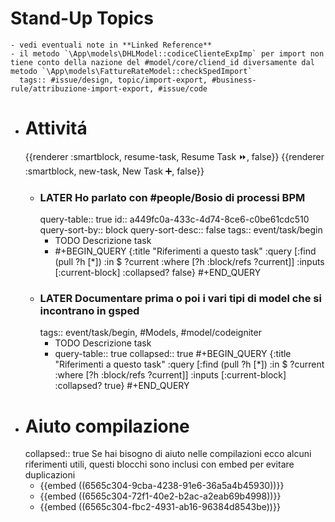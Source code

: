 # Stand-Up Topics
	- vedi eventuali note in **Linked Reference**
	- il metodo `\App\models\DHLModel::codiceClienteExpImp` per import non tiene conto della nazione del #model/core/cliend_id diversamente dal metodo `\App\models\FattureRateModel::checkSpedImport`
	  tags:: #issue/design, topic/import-export, #business-rule/attribuzione-import-export, #issue/code
- # Attivitá
  {{renderer :smartblock, resume-task, Resume Task ⏩️, false}} {{renderer :smartblock, new-task, New Task ➕, false}}
	- ### LATER Ho parlato con #people/Bosio di processi BPM
	  query-table:: true
	  id:: a449fc0a-433c-4d74-8ce6-c0be61cdc510
	  query-sort-by:: block
	  query-sort-desc:: false
	  tags:: event/task/begin
		- TODO Descrizione task
		- #+BEGIN_QUERY
		  {:title "Riferimenti a questo task"
		    :query [:find (pull ?h [*])
		            :in $ ?current
		            :where
		            [?h :block/refs ?current]]
		    :inputs [:current-block]
		    :collapsed? false}
		  #+END_QUERY
	- ### LATER Documentare prima o poi i vari tipi di model che si incontrano in gsped
	  tags:: event/task/begin, #Models, #model/codeigniter
		- TODO Descrizione task
		- query-table:: true
		  collapsed:: true
		  #+BEGIN_QUERY
		  {:title "Riferimenti a questo task"
		    :query [:find (pull ?h [*])
		            :in $ ?current
		            :where
		            [?h :block/refs ?current]]
		    :inputs [:current-block]
		    :collapsed? true}
		  #+END_QUERY
- # Aiuto compilazione
  collapsed:: true
  Se hai bisogno di aiuto nelle compilazioni ecco alcuni riferimenti utili, questi blocchi sono inclusi con embed per evitare duplicazioni
	- {{embed ((6565c304-9cba-4238-91e6-36a5a4b45930))}}
	- {{embed ((6565c304-72f1-40e2-b2ac-a2eab69b4998))}}
	- {{embed ((6565c304-fbc2-4931-ab16-96384d8543be))}}